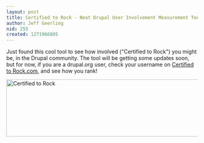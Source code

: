 ```yaml
---
layout: post
title: Certified to Rock - Neat Drupal User Involvement Measurement Tool
author: Jeff Geerling
nid: 255
created: 1271966805
---
```

<p>Just found this cool tool to see how involved (&quot;Certified to Rock&quot;) you might be, in the Drupal community. The tool will be getting some updates soon, but for now, if you are a drupal.org user, check your username on <a href="http://certifiedtorock.com/">Certified to Rock.com</a>, and see how you rank!</p>
<p class="rtecenter"><img alt="Certified to Rock" height="151" src="http://www.opensourcecatholic.com/sites/opensourcecatholic.com/files/user-uploads/oscatholic/certified-to-rock-geerlingguy-2010.png" title="" width="600" /></p>
